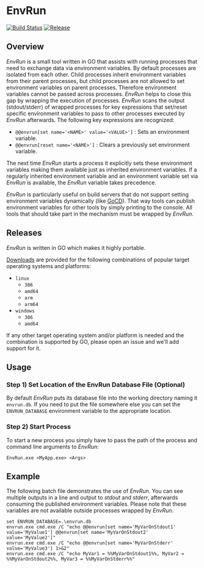 # EnvRun

[![Build Status](https://dev.azure.com/griffinplus/EnvRun/_apis/build/status/12?branchName=master)](https://dev.azure.com/griffinplus/EnvRun/_build/latest?definitionId=12&branchName=master)
[![Release](https://img.shields.io/github/release/griffinplus/envrun.svg?logo=github)](https://github.com/GriffinPlus/EnvRun/releases)

## Overview

*EnvRun* is a small tool written in GO that assists with running processes that need to exchange data via environment
variables. By default processes are isolated from each other. Child processes inherit environment variables from their
parent processes, but child processes are not allowed to set environment variables on parent processes. Therefore
environment variables cannot be passed across processes. *EnvRun* helps to close this gap by wrapping the execution of
processes. *EnvRun* scans the output (stdout/stderr) of wrapped processes for key expressions that set/reset specific
environment variables to pass to other processes executed by *EnvRun* afterwards. The following key expressions are
recognized:

- `@@envrun[set name='<NAME>' value='<VALUE>']` : Sets an environment variable.
- `@@envrun[reset name='<NAME>']` : Clears a previously set environment variable.

The next time *EnvRun* starts a process it explicitly sets these environment variables making them available just as
inherited environment variables. If a regularly inherited environment variable and an environment variable set via
*EnvRun* is available, the *EnvRun* variable takes precedence.

*EnvRun* is particularly useful on build servers that do not support setting environment variables dynamically (like
[GoCD](https://www.gocd.org/)). That way tools can publish environment variables for other tools by simply printing to
the console. All tools that should take part in the mechanism must be wrapped by *EnvRun*.

## Releases

*EnvRun* is written in GO which makes it highly portable.

[Downloads](https://github.com/GriffinPlus/EnvRun/releases) are provided for the following combinations of popular
target operating systems and platforms:

- `linux`
  - `386`
  - `amd64`
  - `arm`
  - `arm64`
- `windows`
  - `386`
  - `amd64`

If any other target operating system and/or platform is needed and the combination is supported by GO, please open an
issue and we'll add support for it.

## Usage

### Step 1) Set Location of the EnvRun Database File (Optional)

By default *EnvRun* puts its database file into the working directory naming it `envrun.db`. If you need to put the file
somewhere else you can set the `ENVRUN_DATABASE` environment variable to the appropriate location.

### Step 2) Start Process

To start a new process you simply have to pass the path of the process and command line arguments to *EnvRun*:

```
EnvRun.exe <MyApp.exe> <Args>
```

## Example

The following batch file demonstrates the use of *EnvRun*. You can see multiple outputs in a line and output to *stdout*
and *stderr*, afterwards consuming the published environment variables. Please note that these variables are not
available outside processes wrapped by *EnvRun*. 

```batch
set ENVRUN_DATABASE=.\envrun.db
envrun.exe cmd.exe /C "echo @@envrun[set name='MyVarOnStdout1' value='MyValue1'] @@envrun[set name='MyVarOnStdout2' value='MyValue2']"
envrun.exe cmd.exe /C "echo @@envrun[set name='MyVarOnStderr' value='MyValue3'] 1>&2"
envrun.exe cmd.exe /C "echo MyVar1 = %%MyVarOnStdout1%%, MyVar2 = %%MyVarOnStdout2%%, MyVar3 = %%MyVarOnStderr%%"
```
